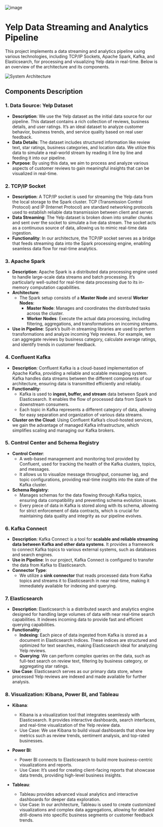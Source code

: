 ![image](https://github.com/user-attachments/assets/93180310-8185-48dc-9604-d997d5394881)

# Yelp Data Streaming and Analytics Pipeline

This project implements a data streaming and analytics pipeline using various technologies, including TCP/IP Sockets, Apache Spark, Kafka, and Elasticsearch, for processing and visualizing Yelp data in real-time. Below is an overview of the architecture and its components.

![System Architecture](System_architecture_yelp.png)

## Components Description

### 1. Data Source: Yelp Dataset
- **Description**: We use the Yelp dataset as the initial data source for our pipeline. This dataset contains a rich collection of reviews, business details, and user ratings. It’s an ideal dataset to analyze customer behavior, business trends, and service quality based on real user feedback.
- **Data Details**: The dataset includes structured information like review text, star ratings, business categories, and location data. We utilize this data to simulate a real-world stream by reading it line by line and feeding it into our pipeline.
- **Purpose**: By using this data, we aim to process and analyze various aspects of customer reviews to gain meaningful insights that can be visualized in real-time.

### 2. TCP/IP Socket
- **Description**: A TCP/IP socket is used for streaming the Yelp data from the local storage to the Spark cluster. TCP (Transmission Control Protocol) and IP (Internet Protocol) are standard networking protocols used to establish reliable data transmission between client and server.
- **Data Streaming**: The Yelp dataset is broken down into smaller chunks and sent over the socket to simulate a live data stream. The socket acts as a continuous source of data, allowing us to mimic real-time data ingestion.
- **Functionality**: In our architecture, the TCP/IP socket serves as a bridge that feeds streaming data into the Spark processing engine, enabling seamless data flow for real-time analytics.

### 3. Apache Spark
- **Description**: Apache Spark is a distributed data processing engine used to handle large-scale data streams and batch processing. It’s particularly well-suited for real-time data processing due to its in-memory computation capabilities.
- **Architecture**:
  - The Spark setup consists of a **Master Node** and several **Worker Nodes**:
    - **Master Node**: Manages and coordinates the distributed tasks across the cluster.
    - **Worker Nodes**: Execute the actual data processing, including filtering, aggregations, and transformations on incoming streams.
- **Use in Pipeline**: Spark’s built-in streaming libraries are used to perform transformations and analyze incoming Yelp reviews. For example, we can aggregate reviews by business category, calculate average ratings, and identify trends in customer feedback.

### 4. Confluent Kafka
- **Description**: Confluent Kafka is a cloud-based implementation of Apache Kafka, providing a reliable and scalable messaging system. Kafka handles data streams between the different components of our architecture, ensuring data is transmitted efficiently and reliably.
- **Functionality**: 
  - Kafka is used to **ingest, buffer, and stream** data between Spark and Elasticsearch. It enables the flow of processed data from Spark to downstream consumers.
  - Each topic in Kafka represents a different category of data, allowing for easy separation and organization of various data streams.
- **Cluster on the Cloud**: Using Confluent Kafka’s cloud-hosted services, we gain the advantage of managed Kafka infrastructure, which simplifies scaling and managing our Kafka brokers.

### 5. Control Center and Schema Registry
- **Control Center**:
  - A web-based management and monitoring tool provided by Confluent, used for tracking the health of the Kafka clusters, topics, and messages.
  - It allows us to visualize message throughput, consumer lag, and topic configurations, providing real-time insights into the state of the Kafka cluster.
- **Schema Registry**:
  - Manages schemas for the data flowing through Kafka topics, ensuring data compatibility and preventing schema evolution issues.
  - Every piece of data in Kafka is stored along with its schema, allowing for strict enforcement of data contracts, which is crucial for maintaining data quality and integrity as our pipeline evolves.

### 6. Kafka Connect
- **Description**: Kafka Connect is a tool for **scalable and reliable streaming data between Kafka and other data systems**. It provides a framework to connect Kafka topics to various external systems, such as databases and search engines.
- **Use in Pipeline**: In our project, Kafka Connect is configured to transfer the data from Kafka to Elasticsearch.
- **Connector Type**:
  - We utilize a **sink connector** that reads processed data from Kafka topics and streams it to Elasticsearch in near real-time, making it immediately available for indexing and querying.

### 7. Elasticsearch
- **Description**: Elasticsearch is a distributed search and analytics engine designed for handling large volumes of data with near real-time search capabilities. It indexes incoming data to provide fast and efficient querying capabilities.
- **Functionality**: 
  - **Indexing**: Each piece of data ingested from Kafka is stored as a document in Elasticsearch indices. These indices are structured and optimized for text searches, making Elasticsearch ideal for analyzing Yelp reviews.
  - **Querying**: We can perform complex queries on the data, such as full-text search on review text, filtering by business category, or aggregating star ratings.
- **Use Case**: Elasticsearch serves as our primary data store, where processed Yelp reviews are indexed and made available for further analysis.

### 8. Visualization: Kibana, Power BI, and Tableau
- **Kibana**: 
  - Kibana is a visualization tool that integrates seamlessly with Elasticsearch. It provides interactive dashboards, search interfaces, and real-time visualization of the Yelp review data.
  - Use Case: We use Kibana to build visual dashboards that show key metrics such as review trends, sentiment analysis, and top-rated businesses.
  
- **Power BI**:
  - Power BI connects to Elasticsearch to build more business-centric visualizations and reports.
  - Use Case: It’s used for creating client-facing reports that showcase data trends, providing high-level business insights.
  
- **Tableau**:
  - Tableau provides advanced visual analytics and interactive dashboards for deeper data exploration.
  - Use Case: In our architecture, Tableau is used to create customized visualizations and complex data aggregations, allowing for detailed drill-downs into specific business segments or customer feedback trends.
